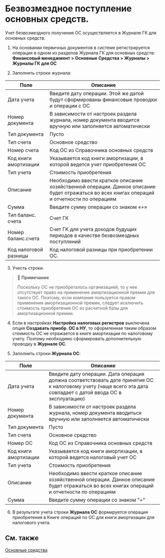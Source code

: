 # Безвозмездное поступление основных средств.

Учет безвозмездного получения ОС осуществляется в Журнале ГК для основных средств. 

1. На основании первичных документов в системе регистрируется операция в одном из разделов Журнала ГК для основных средств:  **Финансовый менеджмент > Основные Средства > Журналы > Журналы ГК для ОС**

2. Заполнить строки журнала:

| Поле                  | Описание                                                     |
| --------------------- | ------------------------------------------------------------ |
| Дата учета            | Введите дату операции. Этой же датой будут сформированы финансовые проводки и операции с ОС |
| Номер документа       | В зависимости от настроек раздела журнала, номер документа вводится вручную или заполняется автоматически |
| Тип документа         | Пусто                                                        |
| Тип счета             | Основное средство                                            |
| Номер счета           | Код ОС из Справочника основных средств                       |
| Код книги амортизации | Указывается код книги амортизации, в которой ведется учет приобретения ОС |
| Тип учета             | Стоимость приобретения                                       |
| Описание              | Необходимо ввести краткое описание хозяйственной операции. Данное описание будет отражаться во всех книгах операций и отчетности по операциям |
| Сумма                 | Введите сумму операции со знаком «+»                         |
| Тип баланс. счета     | Счет ГК                                                      |
| Номер баланс.счета    | Счет ГК для учета доходов будущих периодов в качестве безвозмездных поступлений |
| Код налоговой разницы | Код налоговой разницы при приобретении ОС.                   |

3. Учесть строки.

> :speech_balloon: **Примечание** 
>
> Поскольку ОС не приобреталось организацией, то у нее отсутствует право на применение амортизационной премии для такого ОС. Поэтому, если компания пользуется правом применения амортизационной премии, следует исключить стоимость приобретения ОС из расчетной базы для амортизационной премии. 

4. Если в настройках **Настройка налоговых регистров** выключена опция **Создавать приобр. ОС в НУ**, то оформленная таким образом стоимость ОС не отражается в книге амортизации по налоговому учету. Поэтому необходимо сформировать дополнительную проводку в **Журнале ОС**.

5. Заполнить строки **Журнала ОС**:

| Поле                  | Описание                                                     |
| --------------------- | ------------------------------------------------------------ |
| Дата учета            | Введите дату операции. Дата операция должна соответствовать дате принятия ОС к налоговому учету (чаще всего эта дата совпадает с датой ввода ОС в эксплуатацию) |
| Номер документа       | В зависимости от настроек раздела журнала, номер документа вводиться вручную или заполняется автоматически |
| Тип документа         | Пусто                                                        |
| Тип счета             | Основное  средство                                           |
| Номер ОС              | Код ОС из Справочника основных средств                       |
| Код книги амортизации | Указывается код книги амортизации, в которой ведется налоговый учет ОС |
| Тип учета             | Стоимость приобретения                                       |
| Описание              | Необходимо ввести краткое описание хозяйственной операции. Данное описание будет отражаться во всех книгах операций и отчетности по операциям |
| Сумма                 | Введите сумму операции со знаком "+"                         |

6. В результате учета строки **Журнала ОС** формируется операция приобретения в Книге операций по ОС для книги амортизации для налогового учета.

## См. также

[Основные средства](fixed-assets.md)
